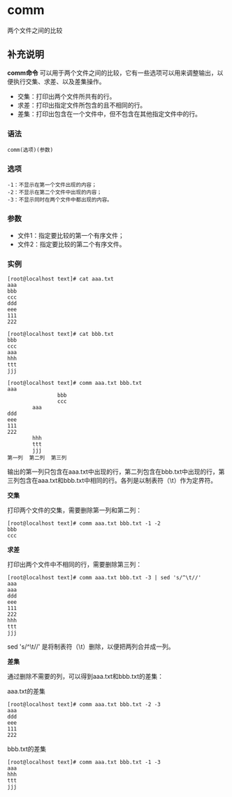 comm
===

两个文件之间的比较

## 补充说明

**comm命令** 可以用于两个文件之间的比较，它有一些选项可以用来调整输出，以便执行交集、求差、以及差集操作。

*   交集：打印出两个文件所共有的行。
*   求差：打印出指定文件所包含的且不相同的行。
*   差集：打印出包含在一个文件中，但不包含在其他指定文件中的行。

### 语法  

```
comm(选项)(参数)
```

### 选项  

```
-1：不显示在第一个文件出现的内容；
-2：不显示在第二个文件中出现的内容；
-3：不显示同时在两个文件中都出现的内容。
```

### 参数  

*   文件1：指定要比较的第一个有序文件；
*   文件2：指定要比较的第二个有序文件。

### 实例  

```
[root@localhost text]# cat aaa.txt 
aaa
bbb
ccc
ddd
eee
111
222
```

```
[root@localhost text]# cat bbb.txt 
bbb
ccc
aaa
hhh
ttt
jjj
```

```
[root@localhost text]# comm aaa.txt bbb.txt 
aaa
                bbb
                ccc
        aaa
ddd
eee
111
222
        hhh
        ttt
        jjj
第一列  第二列  第三列
```

输出的第一列只包含在aaa.txt中出现的行，第二列包含在bbb.txt中出现的行，第三列包含在aaa.txt和bbb.txt中相同的行。各列是以制表符（\t）作为定界符。

 **交集** 

打印两个文件的交集，需要删除第一列和第二列：

```
[root@localhost text]# comm aaa.txt bbb.txt -1 -2
bbb
ccc
```

 **求差** 

打印出两个文件中不相同的行，需要删除第三列：

```
[root@localhost text]# comm aaa.txt bbb.txt -3 | sed 's/^\t//'
aaa
aaa
ddd
eee
111
222
hhh
ttt
jjj
```

sed 's/^\t//' 是将制表符（\t）删除，以便把两列合并成一列。

 **差集** 

通过删除不需要的列，可以得到aaa.txt和bbb.txt的差集：

aaa.txt的差集

```
[root@localhost text]# comm aaa.txt bbb.txt -2 -3
aaa
ddd
eee
111
222
```

bbb.txt的差集

```
[root@localhost text]# comm aaa.txt bbb.txt -1 -3
aaa
hhh
ttt
jjj
```


<!-- Linux命令行搜索引擎：https://jaywcjlove.github.io/linux-command/ -->
